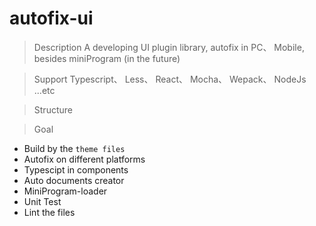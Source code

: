 # autofix-ui

> Description
A developing UI plugin library, autofix in PC、 Mobile, besides miniProgram (in the future)


> Support
Typescript、  Less、  React、  Mocha、 Wepack、 NodeJs ...etc


> Structure


> Goal
* Build by the `theme files`
* Autofix on different platforms
* Typescipt in components
* Auto documents creator
* MiniProgram-loader
* Unit Test
* Lint the files
